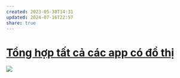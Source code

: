 ```yaml
---
created: 2023-05-30T14:31
updated: 2024-07-16T22:57
share: true
---
```

# [Tổng hợp tất cả các app có đồ thị](https://www.notion.so/My-2d-Brain-Networked-Notebook-App-a131b468fc6f43218fb8105430304709)
![](https://i.imgur.com/WC5RElN.png)
